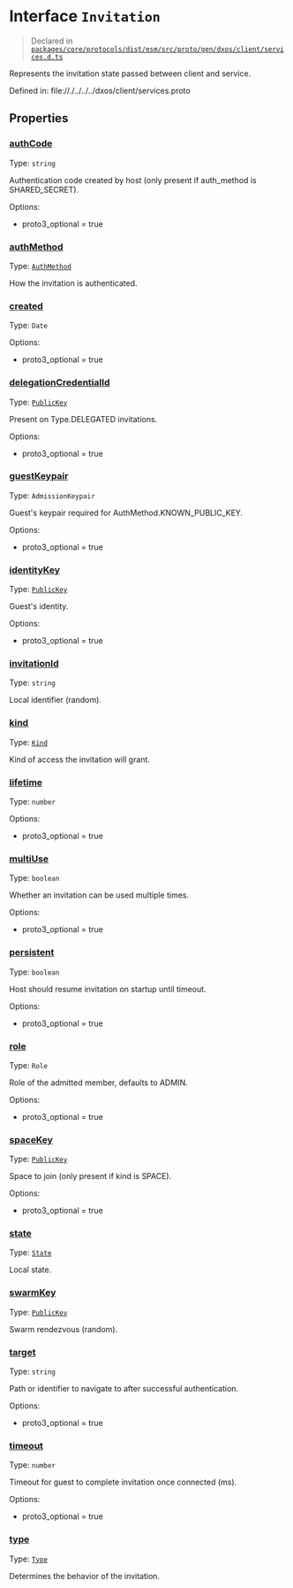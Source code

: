 # Interface `Invitation`
> Declared in [`packages/core/protocols/dist/esm/src/proto/gen/dxos/client/services.d.ts`]()

Represents the invitation state passed between client and service.

Defined in:
   file://./../../../dxos/client/services.proto
## Properties
### [authCode]()
Type: <code>string</code>

Authentication code created by host (only present if auth_method is SHARED_SECRET).

Options:
  - proto3_optional = true

### [authMethod]()
Type: <code>[AuthMethod](/api/@dxos/react-client/enums#AuthMethod)</code>

How the invitation is authenticated.

### [created]()
Type: <code>Date</code>

Options:
  - proto3_optional = true

### [delegationCredentialId]()
Type: <code>[PublicKey](/api/@dxos/react-client/classes/PublicKey)</code>

Present on Type.DELEGATED invitations.

Options:
  - proto3_optional = true

### [guestKeypair]()
Type: <code>AdmissionKeypair</code>

Guest's keypair required for AuthMethod.KNOWN_PUBLIC_KEY.

Options:
  - proto3_optional = true

### [identityKey]()
Type: <code>[PublicKey](/api/@dxos/react-client/classes/PublicKey)</code>

Guest's identity.

Options:
  - proto3_optional = true

### [invitationId]()
Type: <code>string</code>

Local identifier (random).

### [kind]()
Type: <code>[Kind](/api/@dxos/react-client/enums#Kind)</code>

Kind of access the invitation will grant.

### [lifetime]()
Type: <code>number</code>

Options:
  - proto3_optional = true

### [multiUse]()
Type: <code>boolean</code>

Whether an invitation can be used multiple times.

Options:
  - proto3_optional = true

### [persistent]()
Type: <code>boolean</code>

Host should resume invitation on startup until timeout.

Options:
  - proto3_optional = true

### [role]()
Type: <code>Role</code>

Role of the admitted member, defaults to ADMIN.

Options:
  - proto3_optional = true

### [spaceKey]()
Type: <code>[PublicKey](/api/@dxos/react-client/classes/PublicKey)</code>

Space to join (only present if kind is SPACE).

Options:
  - proto3_optional = true

### [state]()
Type: <code>[State](/api/@dxos/react-client/enums#State)</code>

Local state.

### [swarmKey]()
Type: <code>[PublicKey](/api/@dxos/react-client/classes/PublicKey)</code>

Swarm rendezvous (random).

### [target]()
Type: <code>string</code>

Path or identifier to navigate to after successful authentication.

Options:
  - proto3_optional = true

### [timeout]()
Type: <code>number</code>

Timeout for guest to complete invitation once connected (ms).

Options:
  - proto3_optional = true

### [type]()
Type: <code>[Type](/api/@dxos/react-client/enums#Type)</code>

Determines the behavior of the invitation.

    